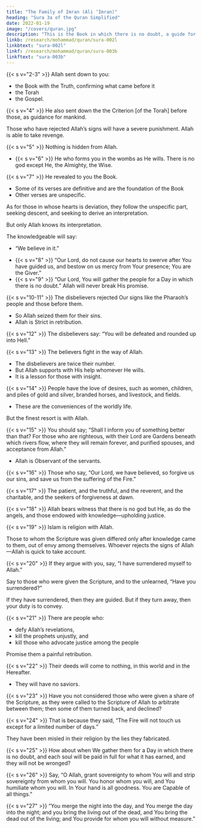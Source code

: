 ```yaml
---
title: "The Family of Imran (Ali ‘Imran)"
heading: "Sura 3a of the Quran Simplified"
date: 2022-01-19
image: "/covers/quran.jpg"
description: "This is the Book in which there is no doubt, a guide for the righteous."
linkb: /research/mohammad/quran/sura-002l
linkbtext: "sura-002l"
linkf: /research/mohammad/quran/sura-003b
linkftext: "sura-003b"
---
```



{{< s v="2-3" >}} Allah sent down to you:
- the Book with the Truth, confirming what came before it
- the Torah
- the Gospel.

{{< s v="4" >}} He also sent down the the Criterion [of the Torah] before those, <!-- aforetime, --> as guidance for mankind. 

Those who have rejected Allah’s signs will have a severe punishment. Allah is able to take revenge.

{{< s v="5" >}} Nothing is hidden from Allah<!-- on earth or in the heaven -->.
- {{< s v="6" >}} He who forms you in the wombs as He wills. There is no god except He, the Almighty, the Wise.

{{< s v="7" >}} He revealed to you the Book. 
- Some of its verses are definitive and are the foundation of the Book
- Other verses are unspecific.

As for those in whose hearts is deviation, they follow the unspecific part, seeking descent,
and seeking to derive an interpretation. 

But only Allah knows its interpretation. 

The knowledgeable will say:
- “We believe in it.” 
<!-- - But none recollects except those with understanding. -->
- {{< s v="8" >}} “Our Lord, do not cause our hearts to swerve after You have guided us, and bestow
on us mercy from Your presence; You are the Giver.”
- {{< s v="9" >}} “Our Lord, You will gather the people for a Day in which there is no doubt.” Allah will never break His promise.

{{< s v="10-11" >}} The disbelievers rejected Our signs like the Pharaoh’s people and those before them.
- So Allah seized them for their sins. 
- Allah is Strict in retribution.

<!-- , neither their wealth nor their children will avail them any-
thing against Allah. These will be fuel for the Fire. -->

{{< s v="12" >}} The disbelievers say: “You will be defeated and rounded up into Hell.”

{{< s v="13" >}} The believers <!-- 13. There was a sign for you in the two parties that met. One party --> fight in the way of Allah.
- The disbelievers are twice their number.
- But Allah supports with His help whomever He wills. 
- It is a lesson for those with insight.

{{< s v="14" >}} People have the love of desires, such as women, children, and piles of gold and silver, branded horses, and livestock, and fields. 
- These are the conveniences of the worldly life. 

But the finest resort is with Allah.


{{< s v="15" >}} You should say; “Shall I inform you of something better than that? For those who are righteous, with their Lord are Gardens beneath which
rivers flow, where they will remain forever, and purified spouses, and acceptance from Allah.” 
- Allah is Observant of the servants.


{{< s v="16" >}} Those who say, “Our Lord, we have believed, so forgive us our sins, and save us from the suffering of the Fire.”

{{< s v="17" >}} The patient, and the truthful, and the reverent, and the charitable, and the seekers of forgiveness at dawn.

{{< s v="18" >}} Allah bears witness that there is no god but He, as do the angels, and those endowed with
knowledge—upholding justice. <!-- There is no god but He, the Mighty, the Wise. -->

{{< s v="19" >}} Islam is religion with Allah. 

Those to whom the Scripture was given differed only after knowledge came to them, out of envy among themselves. Whoever rejects the signs of Allah—Allah is quick to take account.

{{< s v="20" >}} If they argue with you, say, “I have surrendered myself to Allah.” 

Say to those who were given the Scripture, and to the unlearned, “Have you surrendered?” 

If they have surrendered, then they are guided. But if they turn away, then your duty is to convey. <!-- Allah is Seeing of the servants. -->

{{< s v="21" >}} There are people who:
- defy Allah’s revelations,
- kill the prophets unjustly, and
- kill those who advocate justice among the people

Promise them a painful retribution.

{{< s v="22" >}} Their deeds will come to nothing, in this world and in the Hereafter. 
- They will have no saviors.

{{< s v="23" >}} Have you not considered those who were given a share of the Scripture, as they were called to the Scripture of Allah to arbitrate between them; then some of them turned back, and declined?

{{< s v="24" >}} That is because they said, “The Fire will not touch us except for a limited number of days.” 

They have been misled in their religion by the lies they fabricated.

{{< s v="25" >}} How about when We gather them for a Day in which there is no doubt, and each soul will be paid in full for what it has earned, and they will not be wronged?

{{< s v="26" >}}  Say, “O Allah, <!-- Owner of Sovereignty. You --> grant sovereignty to whom You will and strip sovereignty from whom you will. You honor whom you will, and You humiliate whom you will. In Your hand is all goodness. You are Capable of all things.”

{{< s v="27" >}} “You merge the night into the day, and You merge the day into the night; and you bring the living out of the dead, and You bring the dead out of the living; and You provide for whom you will without measure.”
